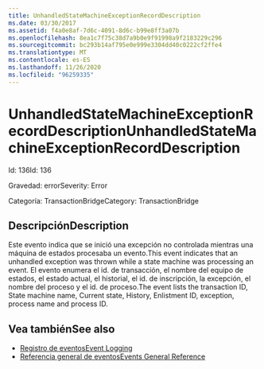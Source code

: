 ```yaml
---
title: UnhandledStateMachineExceptionRecordDescription
ms.date: 03/30/2017
ms.assetid: f4a0e8af-7d6c-4091-8d6c-b99e8ff3a07b
ms.openlocfilehash: 8ea1c7f75c38d7a9b0e9f91998a9f2183229c296
ms.sourcegitcommit: bc293b14af795e0e999e3304dd40c0222cf2ffe4
ms.translationtype: MT
ms.contentlocale: es-ES
ms.lasthandoff: 11/26/2020
ms.locfileid: "96259335"
---
```

# <a name="unhandledstatemachineexceptionrecorddescription"></a><span data-ttu-id="6c1ed-102">UnhandledStateMachineExceptionRecordDescription</span><span class="sxs-lookup"><span data-stu-id="6c1ed-102">UnhandledStateMachineExceptionRecordDescription</span></span>

<span data-ttu-id="6c1ed-103">Id: 136</span><span class="sxs-lookup"><span data-stu-id="6c1ed-103">Id: 136</span></span>  
  
 <span data-ttu-id="6c1ed-104">Gravedad: error</span><span class="sxs-lookup"><span data-stu-id="6c1ed-104">Severity: Error</span></span>  
  
 <span data-ttu-id="6c1ed-105">Categoría: TransactionBridge</span><span class="sxs-lookup"><span data-stu-id="6c1ed-105">Category: TransactionBridge</span></span>  
  
## <a name="description"></a><span data-ttu-id="6c1ed-106">Descripción</span><span class="sxs-lookup"><span data-stu-id="6c1ed-106">Description</span></span>  

 <span data-ttu-id="6c1ed-107">Este evento indica que se inició una excepción no controlada mientras una máquina de estados procesaba un evento.</span><span class="sxs-lookup"><span data-stu-id="6c1ed-107">This event indicates that an unhandled exception was thrown while a state machine was processing an event.</span></span> <span data-ttu-id="6c1ed-108">El evento enumera el id. de transacción, el nombre del equipo de estados, el estado actual, el historial, el id. de inscripción, la excepción, el nombre del proceso y el id. de proceso.</span><span class="sxs-lookup"><span data-stu-id="6c1ed-108">The event lists the transaction ID, State machine name, Current state, History, Enlistment ID, exception, process name and process ID.</span></span>  
  
## <a name="see-also"></a><span data-ttu-id="6c1ed-109">Vea también</span><span class="sxs-lookup"><span data-stu-id="6c1ed-109">See also</span></span>

- [<span data-ttu-id="6c1ed-110">Registro de eventos</span><span class="sxs-lookup"><span data-stu-id="6c1ed-110">Event Logging</span></span>](index.md)
- [<span data-ttu-id="6c1ed-111">Referencia general de eventos</span><span class="sxs-lookup"><span data-stu-id="6c1ed-111">Events General Reference</span></span>](events-general-reference.md)
